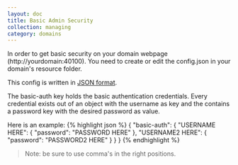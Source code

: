 ```yaml
---
layout: doc
title: Basic Admin Security
collection: managing
category: domains
---
```



In order to get basic security on your domain webpage (http://yourdomain:40100). You need to create or edit the config.json in your domain's resource folder.

This config is written in [JSON format](http://en.wikipedia.org/wiki/JSON).

The basic-auth key holds the basic authentication credentials. Every credential exists out of an object with the username as key and the contains a password key with the desired password as value.

Here is an example:
{% highlight json %}
{
    "basic-auth": {
        "USERNAME HERE": {
            "password": "PASSWORD HERE"
        },
        "USERNAME2 HERE": {
            "password": "PASSWORD2 HERE"
        }
    }
}
{% endhighlight %}

> Note: be sure to use comma's in the right positions.
